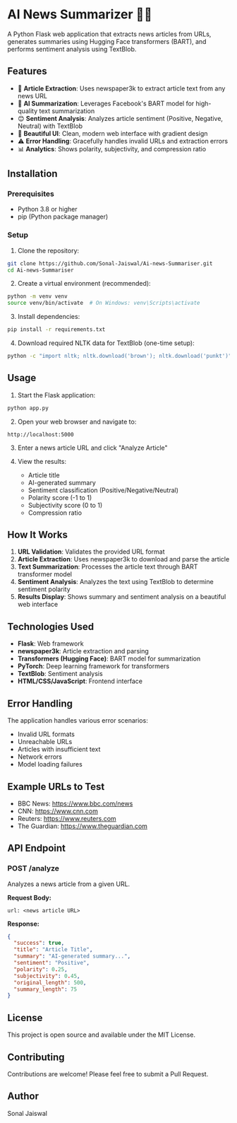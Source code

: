 # AI News Summarizer 🤖📰

A Python Flask web application that extracts news articles from URLs, generates summaries using Hugging Face transformers (BART), and performs sentiment analysis using TextBlob.

## Features

- 📰 **Article Extraction**: Uses newspaper3k to extract article text from any news URL
- 📝 **AI Summarization**: Leverages Facebook's BART model for high-quality text summarization
- 😊 **Sentiment Analysis**: Analyzes article sentiment (Positive, Negative, Neutral) with TextBlob
- 🎨 **Beautiful UI**: Clean, modern web interface with gradient design
- ⚠️ **Error Handling**: Gracefully handles invalid URLs and extraction errors
- 📊 **Analytics**: Shows polarity, subjectivity, and compression ratio

## Installation

### Prerequisites

- Python 3.8 or higher
- pip (Python package manager)

### Setup

1. Clone the repository:
```bash
git clone https://github.com/Sonal-Jaiswal/Ai-news-Summariser.git
cd Ai-news-Summariser
```

2. Create a virtual environment (recommended):
```bash
python -m venv venv
source venv/bin/activate  # On Windows: venv\Scripts\activate
```

3. Install dependencies:
```bash
pip install -r requirements.txt
```

4. Download required NLTK data for TextBlob (one-time setup):
```bash
python -c "import nltk; nltk.download('brown'); nltk.download('punkt')"
```

## Usage

1. Start the Flask application:
```bash
python app.py
```

2. Open your web browser and navigate to:
```
http://localhost:5000
```

3. Enter a news article URL and click "Analyze Article"

4. View the results:
   - Article title
   - AI-generated summary
   - Sentiment classification (Positive/Negative/Neutral)
   - Polarity score (-1 to 1)
   - Subjectivity score (0 to 1)
   - Compression ratio

## How It Works

1. **URL Validation**: Validates the provided URL format
2. **Article Extraction**: Uses newspaper3k to download and parse the article
3. **Text Summarization**: Processes the article text through BART transformer model
4. **Sentiment Analysis**: Analyzes the text using TextBlob to determine sentiment polarity
5. **Results Display**: Shows summary and sentiment analysis on a beautiful web interface

## Technologies Used

- **Flask**: Web framework
- **newspaper3k**: Article extraction and parsing
- **Transformers (Hugging Face)**: BART model for summarization
- **PyTorch**: Deep learning framework for transformers
- **TextBlob**: Sentiment analysis
- **HTML/CSS/JavaScript**: Frontend interface

## Error Handling

The application handles various error scenarios:
- Invalid URL formats
- Unreachable URLs
- Articles with insufficient text
- Network errors
- Model loading failures

## Example URLs to Test

- BBC News: https://www.bbc.com/news
- CNN: https://www.cnn.com
- Reuters: https://www.reuters.com
- The Guardian: https://www.theguardian.com

## API Endpoint

### POST /analyze

Analyzes a news article from a given URL.

**Request Body:**
```
url: <news article URL>
```

**Response:**
```json
{
  "success": true,
  "title": "Article Title",
  "summary": "AI-generated summary...",
  "sentiment": "Positive",
  "polarity": 0.25,
  "subjectivity": 0.45,
  "original_length": 500,
  "summary_length": 75
}
```

## License

This project is open source and available under the MIT License.

## Contributing

Contributions are welcome! Please feel free to submit a Pull Request.

## Author

Sonal Jaiswal